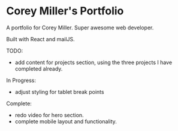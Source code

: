 # Corey Miller's Portfolio
A portfolio for Corey Miller.
Super awesome web developer.

Built with React and mailJS.

TODO: 

- add content for projects section, using the three projects I have completed already.

In Progress: 
- adjust styling for tablet break points

Complete: 
- redo video for hero section.
- complete mobile layout and functionality. 



